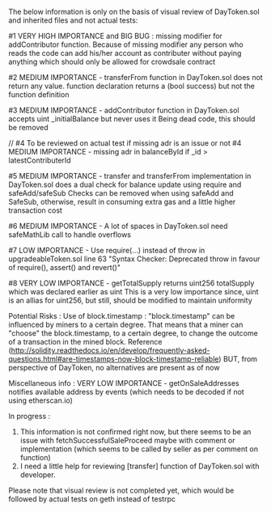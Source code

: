 The below information is only on the basis of visual review of DayToken.sol and inherited files and not actual tests:


#1 VERY HIGH IMPORTANCE and BIG BUG : missing modifier for addContributor function.
Because of missing modifier any person who reads the code can add his/her account as contributer without paying anything which should only be allowed for crowdsale contract

#2 MEDIUM IMPORTANCE - transferFrom function in DayToken.sol does not return any value.
function declaration returns a (bool success) but not the function definition

#3 MEDIUM IMPORTANCE - addContributor function in DayToken.sol accepts uint _initialBalance but never uses it
Being dead code, this should be removed

// #4 To be reviewed on actual test if missing adr is an issue or not
#4 MEDIUM IMPORTANCE - missing adr in balanceById if _id > latestContributerId

#5 MEDIUM IMPORTANCE - transfer and transferFrom implementation in DayToken.sol does a dual check for balance update using require and safeAdd/safeSub
Checks can be removed when using safeAdd and SafeSub, otherwise, result in consuming extra gas and a little higher transaction cost

#6 MEDIUM IMPORTANCE - A lot of spaces in DayToken.sol need safeMathLib call to handle overflows

#7 LOW IMPORTANCE - Use require(...) instead of throw in upgradeableToken.sol line 63
 "Syntax Checker: Deprecated throw in favour of require(), assert() and revert()"
 
#8 VERY LOW IMPORTANCE - getTotalSupply returns uint256 totalSupply which was declared earlier as uint
This is a very low importance since, uint is an allias for uint256, but still, should be modified to maintain uniformity


Potential Risks : 
Use of block.timestamp : "block.timestamp" can be influenced by miners to a certain degree. 
That means that a miner can "choose" the block.timestamp, to a certain degree, to change the outcome of a transaction in the mined block.
Reference (http://solidity.readthedocs.io/en/develop/frequently-asked-questions.html#are-timestamps-now-block-timestamp-reliable)
BUT, from perspective of DayToken, no alternatives are present as of now

Miscellaneous info :
VERY LOW IMPORTANCE - getOnSaleAddresses notifies available address by events (which needs to be decoded if not using etherscan.io) 

In progress : 
1. This information is not confirmed right now, but there seems to be an issue with fetchSuccessfulSaleProceed maybe with comment or implementation (which seems to be called by seller as per comment on function)
2. I need a little help for reviewing [transfer] function of DayToken.sol with developer.

Please note that visual review is not completed yet, which would be followed by actual tests on geth instead of testrpc